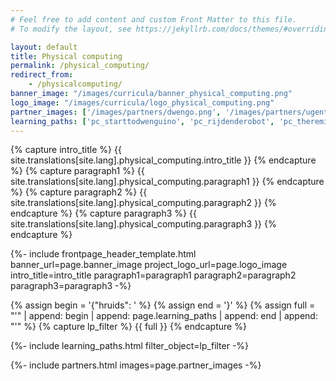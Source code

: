 ```yaml
---
# Feel free to add content and custom Front Matter to this file.
# To modify the layout, see https://jekyllrb.com/docs/themes/#overriding-theme-defaults

layout: default
title: Physical computing
permalink: /physical_computing/
redirect_from:
    - /physicalcomputing/
banner_image: "/images/curricula/banner_physical_computing.png"
logo_image: "/images/curricula/logo_physical_computing.png"
partner_images: ['/images/partners/dwengo.png', '/images/partners/ugent.svg', "/images/partners/innovet.jpg"]
learning_paths: ['pc_starttodwenguino', 'pc_rijdenderobot', 'pc_theremin', 'pc_leerlijn_introductie', 'pc_leerlijn_invoer_verwerking_uitvoer', 'pc_leerlijn_basisprincipes_digitale_elektronica', 'pc_leerlijn_grafisch_naar_tekstueel', 'pc_leerlijn_basis_programmeren', 'pc_microcontroller', 'pc_leerlijn_van_µc_naar_plc', 'pc_leerlijn_fiches_dwenguino', 'pc_leerlijn_seriele_monitor', 'pc_leerlijn_fiches_arduino', 'pc_leerlijn_project_lijnvolger', 'pc_leerlijn_project_bluetooth', 'pc_leerlijn_hddclock', 'pc_leerlijn_fysica_valbeweging']
---
```




{% capture intro_title %} {{ site.translations[site.lang].physical_computing.intro_title }} {% endcapture %}
{% capture paragraph1 %} {{ site.translations[site.lang].physical_computing.paragraph1 }} {% endcapture %}
{% capture paragraph2 %} {{ site.translations[site.lang].physical_computing.paragraph2 }} {% endcapture %}
{% capture paragraph3 %} {{ site.translations[site.lang].physical_computing.paragraph3 }} {% endcapture %}


{%- include frontpage_header_template.html banner_url=page.banner_image project_logo_url=page.logo_image
intro_title=intro_title
paragraph1=paragraph1
paragraph2=paragraph2
paragraph3=paragraph3
-%}


{% assign begin = '{"hruids": ' %}
{% assign end = '}' %}
{% assign full = "'" | append: begin | append: page.learning_paths | append: end | append: "'" %}
{% capture lp_filter %} {{ full }} {% endcapture %}

{%- include learning_paths.html filter_object=lp_filter -%}

{%- include partners.html images=page.partner_images -%}